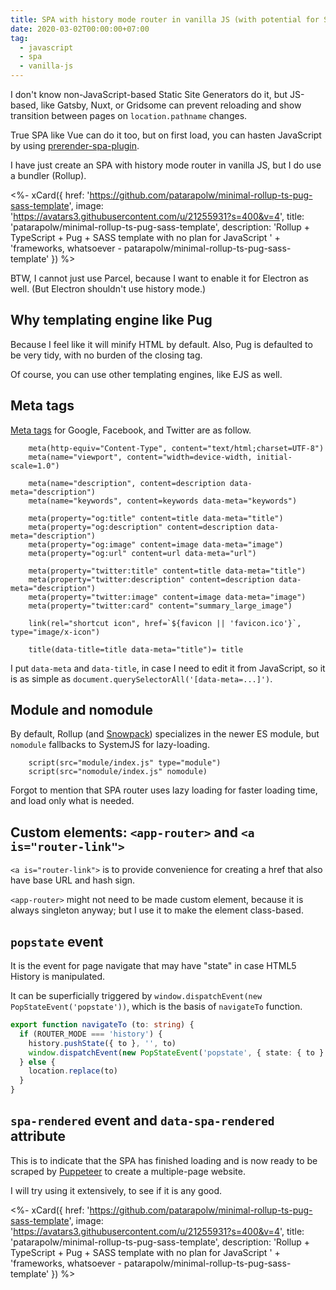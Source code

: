 ```yaml
---
title: SPA with history mode router in vanilla JS (with potential for SSG)
date: 2020-03-02T00:00:00+07:00
tag:
  - javascript
  - spa
  - vanilla-js
---
```


I don't know non-JavaScript-based Static Site Generators do it, but JS-based, like Gatsby, Nuxt, or Gridsome can prevent reloading and show transition between pages on `location.pathname` changes.

True SPA like Vue can do it too, but on first load, you can hasten JavaScript by using [prerender-spa-plugin](https://www.npmjs.com/package/vue-cli-plugin-prerender-spa).

I have just create an SPA with history mode router in vanilla JS, but I do use a bundler (Rollup).

<%- xCard({
  href: 'https://github.com/patarapolw/minimal-rollup-ts-pug-sass-template',
  image: 'https://avatars3.githubusercontent.com/u/21255931?s=400&v=4',
  title: 'patarapolw/minimal-rollup-ts-pug-sass-template',
  description: 'Rollup + TypeScript + Pug + SASS template with no plan for JavaScript '
    + 'frameworks, whatsoever - patarapolw/minimal-rollup-ts-pug-sass-template'
}) %>

<!-- excerpt_separator -->

BTW, I cannot just use Parcel, because I want to enable it for Electron as well. (But Electron shouldn't use history mode.)

## Why templating engine like Pug

Because I feel like it will minify HTML by default. Also, Pug is defaulted to be very tidy, with no burden of the closing tag.

Of course, you can use other templating engines, like EJS as well.

## Meta tags

[Meta tags](https://moz.com/blog/the-ultimate-guide-to-seo-meta-tags) for Google, Facebook, and Twitter are as follow.

```pug
    meta(http-equiv="Content-Type", content="text/html;charset=UTF-8")
    meta(name="viewport", content="width=device-width, initial-scale=1.0")

    meta(name="description", content=description data-meta="description")
    meta(name="keywords", content=keywords data-meta="keywords")

    meta(property="og:title" content=title data-meta="title")
    meta(property="og:description" content=description data-meta="description")
    meta(property="og:image" content=image data-meta="image")
    meta(property="og:url" content=url data-meta="url")

    meta(property="twitter:title" content=title data-meta="title")
    meta(property="twitter:description" content=description data-meta="description")
    meta(property="twitter:image" content=image data-meta="image")
    meta(property="twitter:card" content="summary_large_image")

    link(rel="shortcut icon", href=`${favicon || 'favicon.ico'}`, type="image/x-icon")

    title(data-title=title data-meta="title")= title
```

I put `data-meta` and `data-title`, in case I need to edit it from JavaScript, so it is as simple as `document.querySelectorAll('[data-meta=...]')`.

## Module and nomodule

By default, Rollup (and [Snowpack](https://www.snowpack.dev)) specializes in the newer ES module, but `nomodule` fallbacks to SystemJS for lazy-loading.

```pug
    script(src="module/index.js" type="module")
    script(src="nomodule/index.js" nomodule)
```

Forgot to mention that SPA router uses lazy loading for faster loading time, and load only what is needed.

## Custom elements: `<app-router>` and `<a is="router-link">`

`<a is="router-link">` is to provide convenience for creating a href that also have base URL and hash sign.

`<app-router>` might not need to be made custom element, because it is always singleton anyway; but I use it to make the element class-based.

## `popstate` event

It is the event for page navigate that may have "state" in case HTML5 History is manipulated.

It can be superficially triggered by `window.dispatchEvent(new PopStateEvent('popstate'))`, which is the basis of `navigateTo` function.

```ts
export function navigateTo (to: string) {
  if (ROUTER_MODE === 'history') {
    history.pushState({ to }, '', to)
    window.dispatchEvent(new PopStateEvent('popstate', { state: { to } }))
  } else {
    location.replace(to)
  }
}
```

## `spa-rendered` event and `data-spa-rendered` attribute

This is to indicate that the SPA has finished loading and is now ready to be scraped by [Puppeteer](https://github.com/puppeteer/puppeteer) to create a multiple-page website.

I will try using it extensively, to see if it is any good.

<%- xCard({
  href: 'https://github.com/patarapolw/minimal-rollup-ts-pug-sass-template',
  image: 'https://avatars3.githubusercontent.com/u/21255931?s=400&v=4',
  title: 'patarapolw/minimal-rollup-ts-pug-sass-template',
  description: 'Rollup + TypeScript + Pug + SASS template with no plan for JavaScript '
    + 'frameworks, whatsoever - patarapolw/minimal-rollup-ts-pug-sass-template'
}) %>
